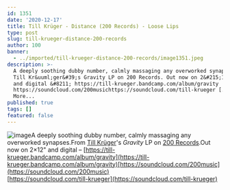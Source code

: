 ```yaml
---
id: 1351
date: '2020-12-17'
title: Till Krüger - Distance (200 Records) - Loose Lips
type: post
slug: till-krueger-distance-200-records
author: 100
banner:
  - ../imported/till-krueger-distance-200-records/image1351.jpeg
description: >-
  A deeply soothing dubby number, calmly massaging any overworked synapses. From
  Till Kr&uuml;ger&#39;s Gravity LP on 200 Records. Out now on 2&#215;12&quot;
  and digital &#8211; https://till-krueger.bandcamp.com/album/gravity
  https://soundcloud.com/200musichttps://soundcloud.com/till-krueger [...]Read
  More...
published: true
tags: []
featured: false
---
```

![image](../../imported/till-krueger-distance-200-records/image1351.jpeg)A deeply soothing dubby number, calmly massaging any overworked synapses.From [Till Krüger](https://till-krueger.bandcamp.com)'s _Gravity_ LP on [200 Records](http://www.200-records.com/).Out now on 2×12" and digital – [https://till-krueger.bandcamp.com/album/gravity](https://till-krueger.bandcamp.com/album/gravity)[https://soundcloud.com/200music](https://soundcloud.com/200music)  
[https://soundcloud.com/till-krueger](https://soundcloud.com/till-krueger)
